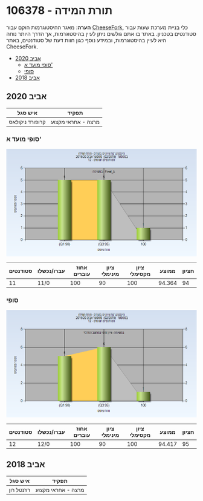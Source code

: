 # 106378 - תורת המידה

**הערה**: מאגר ההיסטוגרמות הוקם עבור [CheeseFork](https://cheesefork.cf/), כלי בניית מערכת שעות עבור סטודנטים בטכניון. באתר בו אתם גולשים ניתן לעיין בהיסטוגרמות, אך הדרך היותר נוחה היא לעיין בהיסטוגרמות, ובמידע נוסף כגון חוות דעת של סטודנטים, באתר CheeseFork.

* [אביב 2020](#201902)
  * [סופי מועד א'](#201902-Final_A)
  * [סופי](#201902-Finals)
* [אביב 2018](#201702)

<h2 id="201902">אביב 2020</h2>

| איש סגל | תפקיד |
| ---- | ---- |
| קרופורד ניקולאס | מרצה - אחראי מקצוע |

<h3 id="201902-Final_A">סופי מועד א'</h3>

![201902 Final_A](201902/Final_A.png)

| סטודנטים | עברו/נכשלו | אחוז עוברים | ציון מינימלי | ציון מקסימלי | ממוצע | חציון |
| ---- | ---- | ---- | ---- | ---- | ---- | ---- |
| 11 | 11/0 | 100 | 90 | 100 | 94.364 | 94 |

<h3 id="201902-Finals">סופי</h3>

![201902 Finals](201902/Finals.png)

| סטודנטים | עברו/נכשלו | אחוז עוברים | ציון מינימלי | ציון מקסימלי | ממוצע | חציון |
| ---- | ---- | ---- | ---- | ---- | ---- | ---- |
| 12 | 12/0 | 100 | 90 | 100 | 94.417 | 95 |

<h2 id="201702">אביב 2018</h2>

| איש סגל | תפקיד |
| ---- | ---- |
| רוזנטל רון | מרצה - אחראי מקצוע |

